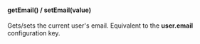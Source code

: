 #### getEmail() / setEmail(value)

Gets/sets the current user's email. Equivalent to the __user.email__ configuration key.